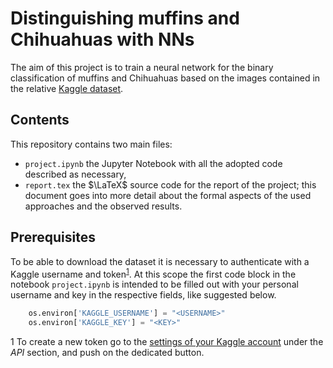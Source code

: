 # Distinguishing muffins and Chihuahuas with NNs
The aim of this project is to train a neural network for the binary classification of muffins and Chihuahuas based on the images contained in the relative [Kaggle dataset](https://www.kaggle.com/datasets/samuelcortinhas/muffin-vs-chihuahua-image-classification).

## Contents
This repository contains two main files:
* `project.ipynb` the Jupyter Notebook with all the adopted code described as necessary,
* `report.tex` the $\LaTeX$ source code for the report of the project; this document goes into more detail about the formal aspects of the used approaches and the observed results.

## Prerequisites
To be able to download the dataset it is necessary to authenticate with a Kaggle username and token<sup>[1](#fn1)</sup>. At this scope the first code block in the notebook `project.ipynb` is intended to be filled out with your personal username and key in the respective fields, like suggested below.
```python
    os.environ['KAGGLE_USERNAME'] = "<USERNAME>"
    os.environ['KAGGLE_KEY'] = "<KEY>"
```
<a name="fn1">1</a> To create a new token go to the [settings of your Kaggle account](https://www.kaggle.com/settings) under the *API* section, and push on the dedicated button.